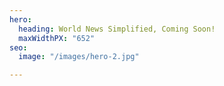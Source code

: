 ```yaml
---
hero:
  heading: World News Simplified, Coming Soon!
  maxWidthPX: "652"
seo:
  image: "/images/hero-2.jpg"

---
```


